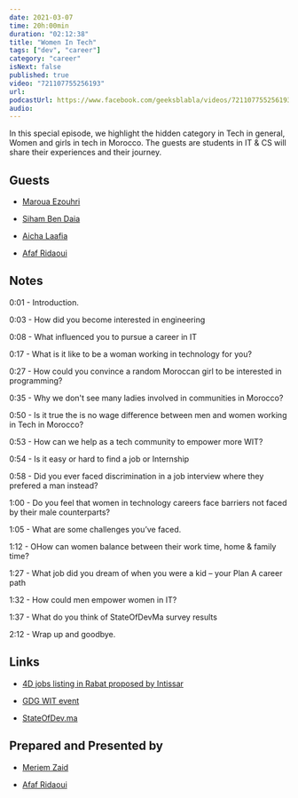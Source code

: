 ```yaml
---
date: 2021-03-07
time: 20h:00min
duration: "02:12:38"
title: "Women In Tech"
tags: ["dev", "career"]
category: "career"
isNext: false
published: true
video: "721107755256193"
url:
podcastUrl: https://www.facebook.com/geeksblabla/videos/721107755256193/
audio:
---
```


In this special episode, we highlight the hidden category in Tech in general, Women and girls in tech in Morocco. The guests are students in IT & CS will share their experiences and their journey. 

## Guests

- [Maroua Ezouhri](https://www.linkedin.com/in/maroua-ezouhri-381174a7/)

- [Siham Ben Daia](https://twitter.com/BendaiaS)

- [Aicha Laafia](https://twitter.com/AichaLaafia)

- [Afaf Ridaoui](https://twitter.com/_iamaf)

## Notes

0:01 - Introduction.

0:03 - How did you become interested in engineering

0:08 - What influenced you to pursue a career in IT

0:17 - What is it like to be a woman working in technology for you? 

0:27 - How could you convince a random Moroccan girl to be interested in programming?

0:35 - Why we don't see many ladies involved in communities in Morocco?

0:50 - Is it true the is no wage difference between men and women working in Tech in Morocco?

0:53 - How can we help as a tech community to empower more WIT?

0:54 - Is it easy or hard to find a job or Internship

0:58 - Did you ever faced discrimination in a job interview where they prefered a man instead?

1:00 - Do you feel that women in technology careers face barriers not faced by their male counterparts?

1:05 - What are some challenges you’ve faced.

1:12 - OHow can women balance between their work time, home & family time?

1:27 - What job did you dream of when you were a kid – your Plan A career path

1:32 - How could men empower women in IT? 

1:37 - What do you think of StateOfDevMa survey results

2:12 - Wrap up and goodbye.

## Links

- [4D jobs listing in Rabat proposed by Intissar](https://us.4d.com/life4d-morocco)

- [GDG WIT event](https://gdg.community.dev/events/details/google-gdg-settat-presents-wtm-settat-international-womens-day-2021/#/)

- [StateOfDev.ma](https://stateofdev.ma/#profile-q-0)

## Prepared and Presented by

- [Meriem Zaid](https://www.facebook.com/MeriemZaid)

- [Afaf Ridaoui](https://twitter.com/_iamaf)
